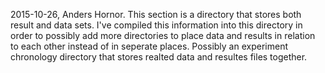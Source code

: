 2015-10-26, Anders Hornor. This section is a directory that stores both result and data sets. I've compiled this information into this directory in order to possibly add more directories to place data and results in relation to each other instead of in seperate places. Possibly an experiment chronology directory that stores realted data and resultes files together.
